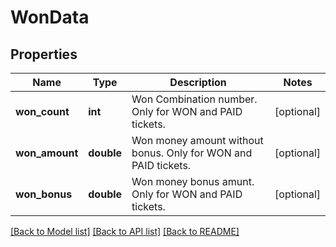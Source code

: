 # WonData

## Properties
Name | Type | Description | Notes
------------ | ------------- | ------------- | -------------
**won_count** | **int** | Won Combination number. Only for WON and PAID tickets. | [optional] 
**won_amount** | **double** | Won money amount without bonus. Only for WON and PAID tickets. | [optional] 
**won_bonus** | **double** | Won money bonus amunt. Only for WON and PAID tickets. | [optional] 

[[Back to Model list]](../README.md#documentation-for-models) [[Back to API list]](../README.md#documentation-for-api-endpoints) [[Back to README]](../README.md)


